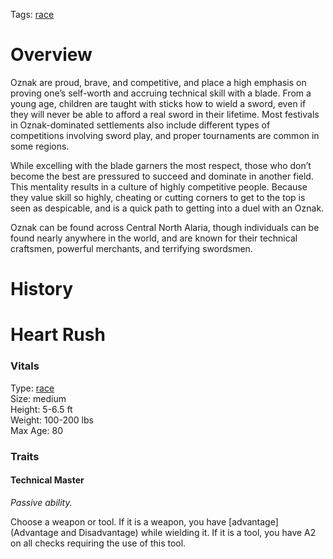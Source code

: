 Tags: [race](Races)

# Overview

Oznak are proud, brave, and competitive, and place a high emphasis on proving one’s self-worth and accruing technical skill with a blade. From a young age, children are taught with sticks how to wield a sword, even if they will never be able to afford a real sword in their lifetime. Most festivals in Oznak-dominated settlements also include different types of competitions involving sword play, and proper tournaments are common in some regions. 

While excelling with the blade garners the most respect, those who don’t become the best are pressured to succeed and dominate in another field. This mentality results in a culture of highly competitive people. Because they value skill so highly, cheating or cutting corners to get to the top is seen as despicable, and is a quick path to getting into a duel with an Oznak.

Oznak can be found across Central North Alaria, though individuals can be found nearly anywhere in the world, and are known for their technical craftsmen, powerful merchants, and terrifying swordsmen.

# History


# Heart Rush

### Vitals
Type: [race](Races)  
Size: medium  
Height: 5-6.5 ft  
Weight: 100-200 lbs  
Max Age: 80  

### Traits

#### Technical Master
*Passive ability.*

Choose a weapon or tool. If it is a weapon, you have [advantage](Advantage and Disadvantage) while wielding it. If it is a tool, you have A2 on all checks requiring the use of this tool. 